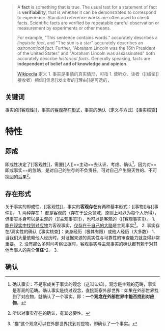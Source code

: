 > A **fact** is something that is true. The usual test for a statement of fact is **verifiability**, that is whether it can be demonstrated to correspond to experience. Standard reference works are often used to check facts. Scientific facts are verified by repeatable careful observation or measurement by experiments or other means.
>
> For example, "This sentence contains words." accurately describes a *linguistic fact*, and "The sun is a star" accurately describes an *astronomical fact*. Further, "Abraham Lincoln was the 16th President of the United States" and "Abraham Lincoln was assassinated" both accurately describe *historical facts*. Generally speaking, facts are **independent of belief and of knowledge and opinion**.
>
> [Wikipedia](https://en.wikipedia.org/wiki/Fact)
定义
	1. 事实是事情的真实情形，可指
		1. 
使听众、读者（[[结论]]接收者）相信[[信息]]发出者的[[理由]]是可选的，
## 关键词
事实的[[客观性]]，事实的<u>客观存在形式</u>，事实的确认（定义与方式）【事实核查】

# 特性
## 即成
即成性决定了[[客观性]]，需要[[人]]==主动==去认识、考虑、确认[^3]，因为对==即成事实==的忽略，是对自己的生存的不负责任，可对自己产生毁灭性的、不可挽回的后果[^1]。
## 存在形式
   关于事实的即成性、[[客观性]]，事实的**客观存在**有两种基本形式：[[事物]]与[[事件]]。
	1. 两种存在
		1. 都是客观的（存在于公众领域，原则上可以为每个人所得），但事实本身可以是主观的（[[主观事实]]），也可以是客观的（[[客观事实]]）。
			1. <u>能在现实中找到对应物</u>为客观事实，<u>仅存在于自己的大脑</u>是主观事实[^4]。
	2. 事实存在/真实性的确认【事实核查】：亲身经历（极其有限）或他人经历（大多数）
		1. 当我们大量依赖他人经历时，对证据来源的真实性与可靠性的审查能力就变得非常重要。
		2. 没有那么多时间考察证据时，客观事实与主观事实的确认都有赖于对其他当事人的完全**信任**^2。
		3. 
## 确认



[^1]: 所以对事实存在的确认，有其必要性。
[^2]: 主观事实如果自己没有体验，则无法验证。
[^3]: 确认事实：不是形成关于事实的观念（这叫认知）。观念是主观的范畴，事实是客观的范畴。确认事实是绕过观念，直接观察外部世界：如果在外部世界找到了对应物，就确认了一个事实。即：**一个观念在外部世界中能否找到对应物**。
[^4]: “猫”这个观念可以在外部世界找到对应物，即确认了一个事实。